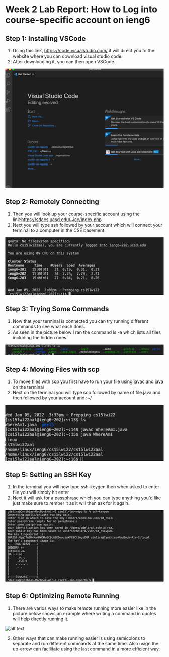 # Week 2 Lab Report: How to Log into course-specific account on ieng6

## Step 1: Installing VSCode
  1. Using this link, https://code.visualstudio.com/ it will direct you to the website where you can download visual studio code.
  2. After downloading it, you can then open VSCode
 
  ![alt text](VSCode.png)

## Step 2: Remotely Connecting
  1. Then you will look up your course-specific account using the link:https://sdacs.ucsd.edu/~icc/index.php
  2. Next you will type ssh followed by your account which will connect your terminal to a computer in the CSE basement.

  ![alt text](RemoteConnecting.png)

## Step 3: Trying Some Commands

  1. Now that your terminal is connected you can try running different commands to see what each does.
  2. As seen in the picture below I ran the command ls -a which lists all files including the hidden ones.

  ![alt text](Commands.png)

## Step 4: Moving Files with scp

  1. To move files with scp you first have to run your file using javac and java on the terminal
  2. Next on the terminal you will type scp followed by name of file.java and then followed by your account and :~/

  ![alt text](SSH.png)

## Step 5: Setting an SSH Key

  1. In the terminal you will now type ssh-keygen then when asked to enter file you will simply hit enter
  2. Next it will ask for a passphrase which you can type anything you'd like just make sure to rember it as it will then ask for it again.

  ![alt text](SSHKey.png)

## Step 6: Optimizing Remote Running

  1. There are varios ways to make remote running more easier like in the picture below shows an example where writing a command in quotes will help directly running it.

  ![alt text](Lastkey.png)

  2. Other ways that can make running easier is using semicolons to separate and run different commands at the same time. Also usign the up-arrow can facilitate using the last command in a more efficient way.



